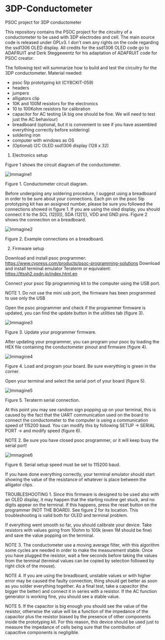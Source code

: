 # 3DP-Conductometer
PSOC project for 3DP conductometer

This repository contains the PSOC project for the circuitry of a conductometer to be used with 3DP electrodes and cell. The main source code is released under GPLv3. I don't own any rights on the code regarding the ssd1306 OLED display. All credits for the ssd1306 OLED code go to ADAFRUIT and Derk Steggewentz for his adaptation of ADAFRUIT code for PSOC creator.

The following text will summarize how to build and test the circuitry for the 3DP conductometer.
Material needed:
-	psoc 5lp prototyping kit (CY8CKIT-059)
-	headers
-	jumpers
-	alligators clip
-	10K and 100M resistors for the electronics
-	10 to 100Kohm resistors for calibration
-	capacitor for AC testing (A big one should be fine. We will need to test just the AC behaviour)
-	breadboard (optional, but it is convenient to see if you have assembled everything correctly before soldering)
-	soldering iron
-	computer with windows as OS
-	(Optional) I2C OLED ssd1306 display (128 x 32)

1.	Electronics setup

Figure 1 shows the circuit diagram of the conductometer.

![Immagine1](https://user-images.githubusercontent.com/39185430/132537490-3c7dca1e-6751-4a16-aa6b-8e11e57e01c1.png)

Figure 1. Conductometer circuit diagram.

Before undergoing any soldering procedure, I suggest using a breadboard in order to be sure about your connections. Each pin on the psoc 5lp prototyping kit has an assigned number, please be sure you followed the connections showed in figure 1. If you are using the oled display, you should connect it to the SCL (12[0]), SDA (12[1]), VDD and GND pins.  Figure 2 shows the connection on a breadboard.

![Immagine2](https://user-images.githubusercontent.com/39185430/132537674-6bd41a7c-cdf2-4aa1-8987-0a9c3cc07cc2.jpg)

Figure 2. Example connections on a breadboard.


2.	Firmware setup

Download and install psoc programmer:
https://www.cypress.com/products/psoc-programming-solutions
Download and install terminal emulator Teraterm or equivalent:
https://ttssh2.osdn.jp/index.html.en

Connect your psoc 5lp programming kit to the computer using the USB port.

NOTE 1. Do not use the mini usb port, the firmware has been programmed to use only the USB

Open the psoc programmer and check if the programmer firmware is updated, you can find the update button in the utilities tab (figure 3).

![Immagine3](https://user-images.githubusercontent.com/39185430/132537684-59f74051-de5e-400e-b9b2-0bc6195dd5c2.png)

Figure 3. Update your programmer firmware.

After updating your programmer, you can program your psoc by loading the HEX file containing the conductometer pinout and firmware (figure 4).

![Immagine4](https://user-images.githubusercontent.com/39185430/132537698-1e6f6f9f-b1ad-43b3-8708-438ccf43f681.png)

Figure 4. Load and program your board. Be sure everything is green in the corner.

Open your terminal and select the serial port of your board (figure 5).

![Immagine5](https://user-images.githubusercontent.com/39185430/132537704-72549bba-43d8-410b-9737-90eb7a94296e.png)

Figure 5. Teraterm serial connection.

At this point you may see random sign popping up on your terminal, this is caused by the fact that the UART communication used on the board to connect the conductometer to the computer is using a communication speed of 115200 baud. You can modify this by following SETUP -> SERIAL PORT -> and modify speed (figure 6).

NOTE 2. Be sure you have closed psoc programmer, or it will keep busy the serial port!

![Immagine6](https://user-images.githubusercontent.com/39185430/132537716-b2d4d50a-2362-4ac1-8d2d-dfb7c34f3317.png)

Figure 6. Serial setup speed must be set to 115200 baud.

If you have done everything correctly, your terminal emulator should start showing the value of the resistance of whatever is place between the alligator clips.

TROUBLESHOOTING 1. Since this firmware is designed to be used also with an OLED display, it may happen that the starting routine get stuck, and no digits appear on the terminal. If this happens, press the reset button on the programmer (NOT THE BOARD). See figure 2 for its location. This troubleshooting is valid both for OLED and terminal problem.

If everything went smooth so far, you should calibrate your device. Take resistors with values going from 10ohm to 100k (even 1M should be fine) and save the value popping on the terminal.

NOTE 3. The conductometer use a moving average filter, with this algorithm some cycles are needed in order to make the measurement stable. Once you have plugged the resistor, wait a few seconds before taking the values from the terminal (terminal values can be copied by selection followed by right click of the mouse).

NOTE 4. If you are using the breadboard, unstable values or with higher error may be caused the faulty connection, thing should get better as soon as you solder everything together.
As a final test, take a capacitor (the bigger the better) and connect it in series with a resistor. If the AC function generator is working fine, you should see a stable value.

NOTE 5. If the capacitor is big enough you should see the value of the resistor, otherwise the value will be a function of the impedance of the capacitor plus the resistor biased by the presence of other components inside the prototyping kit. For this reason, this device should be used just to measure the impedance of cells being sure that the contribution of capacitive components is negligible.

